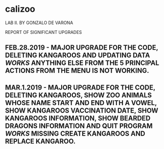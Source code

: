 # calizoo
LAB II. BY GONZALO DE VARONA

REPORT OF SIGNIFICANT UPGRADES

FEB.28.2019 - MAJOR UPGRADE FOR THE CODE, DELETING KANGAROOS AND UPDATING DATA *WORKS* 
ANYTHING ELSE FROM THE 5 PRINCIPAL ACTIONS FROM THE MENU IS NOT WORKING.
------------------------------------------------------------------------------------------------------------------------------
MAR.1.2019 - MAJOR UPGRADE FOR THE CODE, DELETING KANGAROOS, SHOW ZOO ANIMALS WHOSE NAME START AND END WITH A VOWEL, SHOW KANGAROOS VACCINATION DATE, SHOW KANGAROOS INFORMATION, SHOW BEARDED DRAGONS INFORMATION AND QUIT PROGRAM  *WORKS*
MISSING CREATE KANGAROOS AND REPLACE KANGAROO.
------------------------------------------------------------------------------------------------------------------------------
